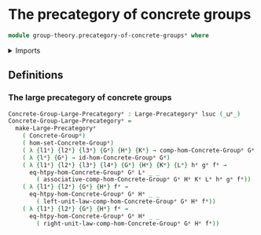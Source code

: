 # The precategory of concrete groups

```agda
module group-theory.precategory-of-concrete-groupsᵉ where
```

<details><summary>Imports</summary>

```agda
open import category-theory.large-precategoriesᵉ

open import foundation.universe-levelsᵉ

open import group-theory.concrete-groupsᵉ
open import group-theory.homomorphisms-concrete-groupsᵉ
```

</details>

## Definitions

### The large precategory of concrete groups

```agda
Concrete-Group-Large-Precategoryᵉ : Large-Precategoryᵉ lsuc (_⊔ᵉ_)
Concrete-Group-Large-Precategoryᵉ =
  make-Large-Precategoryᵉ
    ( Concrete-Groupᵉ)
    ( hom-set-Concrete-Groupᵉ)
    ( λ {l1ᵉ} {l2ᵉ} {l3ᵉ} {Gᵉ} {Hᵉ} {Kᵉ} → comp-hom-Concrete-Groupᵉ Gᵉ Hᵉ Kᵉ)
    ( λ {lᵉ} {Gᵉ} → id-hom-Concrete-Groupᵉ Gᵉ)
    ( λ {l1ᵉ} {l2ᵉ} {l3ᵉ} {l4ᵉ} {Gᵉ} {Hᵉ} {Kᵉ} {Lᵉ} hᵉ gᵉ fᵉ →
      eq-htpy-hom-Concrete-Groupᵉ Gᵉ Lᵉ _ _
        ( associative-comp-hom-Concrete-Groupᵉ Gᵉ Hᵉ Kᵉ Lᵉ hᵉ gᵉ fᵉ))
    ( λ {l1ᵉ} {l2ᵉ} {Gᵉ} {Hᵉ} fᵉ →
      eq-htpy-hom-Concrete-Groupᵉ Gᵉ Hᵉ _ _
        ( left-unit-law-comp-hom-Concrete-Groupᵉ Gᵉ Hᵉ fᵉ))
    ( λ {l1ᵉ} {l2ᵉ} {Gᵉ} {Hᵉ} fᵉ →
      eq-htpy-hom-Concrete-Groupᵉ Gᵉ Hᵉ _ _
        ( right-unit-law-comp-hom-Concrete-Groupᵉ Gᵉ Hᵉ fᵉ))
```